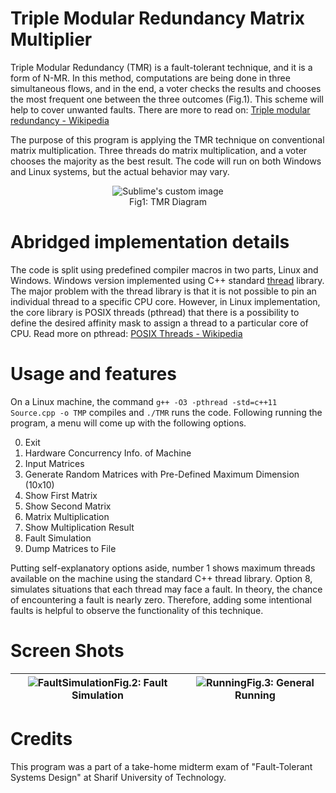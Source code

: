 # Triple Modular Redundancy Matrix Multiplier

Triple Modular Redundancy (TMR) is a fault-tolerant technique, and it is a form of N-MR. In this method, computations are being done in three simultaneous flows, and in the end, a voter checks the results and chooses the most frequent one between the three outcomes (Fig.1). This scheme will help to cover unwanted faults. There are more to read on: [Triple modular redundancy - Wikipedia](https://en.wikipedia.org/wiki/Triple_modular_redundancy)

The purpose of this program is applying the TMR technique on conventional matrix multiplication. Three threads do matrix multiplication, and a voter chooses the majority as the best result. The code will run on both Windows and Linux systems, but the actual behavior may vary. 

<p align="center">
  <img src="https://raw.githubusercontent.com/mirerfangheibi/TMR-Matrix-Multiplication/master/TMR.png" alt="Sublime's custom image"/><br/>
  Fig1: TMR Diagram
</p>

# Abridged implementation details

The code is split using predefined compiler macros in two parts, Linux and Windows. Windows version implemented using C++ standard [thread](http://www.cplusplus.com/reference/thread/thread/) library. The major problem with the thread library is that it is not possible to pin an individual thread to a specific CPU core. However, in Linux implementation, the core library is POSIX threads (pthread) that there is a possibility to define the desired affinity mask to assign a thread to a particular core of CPU. Read more on pthread: [POSIX Threads - Wikipedia]([https://en.wikipedia.org/wiki/POSIX_Threads](https://en.wikipedia.org/wiki/POSIX_Threads))

# Usage and features


On a Linux machine, the command `g++ -O3 -pthread -std=c++11 Source.cpp -o TMP` compiles and `./TMR` runs the code. Following running the program, a menu will come up with the following options.

0. Exit
1. Hardware Concurrency Info. of Machine
2. Input Matrices
3. Generate Random Matrices with Pre-Defined Maximum Dimension (10x10)
4. Show First Matrix
5. Show Second Matrix
6. Matrix Multiplication
7. Show Multiplication Result
8. Fault Simulation
9. Dump Matrices to File

Putting self-explanatory options aside, number 1 shows maximum threads available on the machine using the standard C++ thread library. Option 8, simulates situations that each thread may face a fault. In theory, the chance of encountering a fault is nearly zero. Therefore, adding some intentional faults is helpful to observe the functionality of this technique.

# Screen Shots
| ![FaultSimulation](https://raw.githubusercontent.com/mirerfangheibi/TMR-Matrix-Multiplication/master/Screenshots/FaultSim.png)Fig.2: Fault Simulation | ![Running](https://raw.githubusercontent.com/mirerfangheibi/TMR-Matrix-Multiplication/master/Screenshots/Running.png)Fig.3: General Running |
|--|--|


# Credits
This program was a part of a take-home midterm exam of "Fault-Tolerant Systems Design" at Sharif University of Technology.
